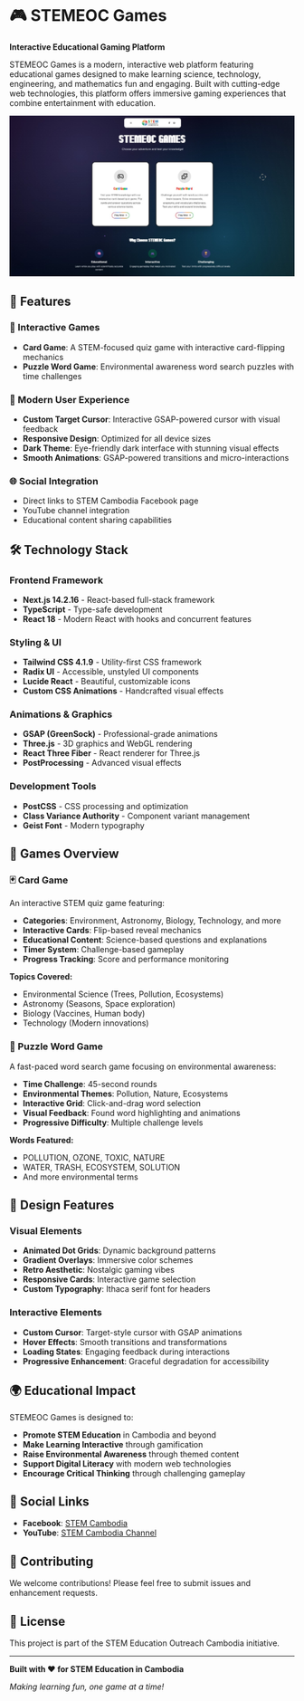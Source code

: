 # 🎮 STEMEOC Games

**Interactive Educational Gaming Platform**

STEMEOC Games is a modern, interactive web platform featuring educational games designed to make learning science, technology, engineering, and mathematics fun and engaging. Built with cutting-edge web technologies, this platform offers immersive gaming experiences that combine entertainment with education.

![STEMEOC Logo](public/banner.jpg)

## 🌟 Features

### 🎯 Interactive Games
- **Card Game**: A STEM-focused quiz game with interactive card-flipping mechanics
- **Puzzle Word Game**: Environmental awareness word search puzzles with time challenges

### 🎨 Modern User Experience
- **Custom Target Cursor**: Interactive GSAP-powered cursor with visual feedback
- **Responsive Design**: Optimized for all device sizes
- **Dark Theme**: Eye-friendly dark interface with stunning visual effects
- **Smooth Animations**: GSAP-powered transitions and micro-interactions

### 🌐 Social Integration
- Direct links to STEM Cambodia Facebook page
- YouTube channel integration
- Educational content sharing capabilities

## 🛠️ Technology Stack

### Frontend Framework
- **Next.js 14.2.16** - React-based full-stack framework
- **TypeScript** - Type-safe development
- **React 18** - Modern React with hooks and concurrent features

### Styling & UI
- **Tailwind CSS 4.1.9** - Utility-first CSS framework
- **Radix UI** - Accessible, unstyled UI components
- **Lucide React** - Beautiful, customizable icons
- **Custom CSS Animations** - Handcrafted visual effects

### Animations & Graphics
- **GSAP (GreenSock)** - Professional-grade animations
- **Three.js** - 3D graphics and WebGL rendering
- **React Three Fiber** - React renderer for Three.js
- **PostProcessing** - Advanced visual effects

### Development Tools
- **PostCSS** - CSS processing and optimization
- **Class Variance Authority** - Component variant management
- **Geist Font** - Modern typography

## 🎯 Games Overview

### 🃏 Card Game
An interactive STEM quiz game featuring:
- **Categories**: Environment, Astronomy, Biology, Technology, and more
- **Interactive Cards**: Flip-based reveal mechanics
- **Educational Content**: Science-based questions and explanations
- **Timer System**: Challenge-based gameplay
- **Progress Tracking**: Score and performance monitoring

**Topics Covered:**
- Environmental Science (Trees, Pollution, Ecosystems)
- Astronomy (Seasons, Space exploration)
- Biology (Vaccines, Human body)
- Technology (Modern innovations)

### 🧩 Puzzle Word Game
A fast-paced word search game focusing on environmental awareness:
- **Time Challenge**: 45-second rounds
- **Environmental Themes**: Pollution, Nature, Ecosystems
- **Interactive Grid**: Click-and-drag word selection
- **Visual Feedback**: Found word highlighting and animations
- **Progressive Difficulty**: Multiple challenge levels

**Words Featured:**
- POLLUTION, OZONE, TOXIC, NATURE
- WATER, TRASH, ECOSYSTEM, SOLUTION
- And more environmental terms

## 🎨 Design Features

### Visual Elements
- **Animated Dot Grids**: Dynamic background patterns
- **Gradient Overlays**: Immersive color schemes
- **Retro Aesthetic**: Nostalgic gaming vibes
- **Responsive Cards**: Interactive game selection
- **Custom Typography**: Ithaca serif font for headers

### Interactive Elements
- **Custom Cursor**: Target-style cursor with GSAP animations
- **Hover Effects**: Smooth transitions and transformations
- **Loading States**: Engaging feedback during interactions
- **Progressive Enhancement**: Graceful degradation for accessibility

## 🌍 Educational Impact

STEMEOC Games is designed to:
- **Promote STEM Education** in Cambodia and beyond
- **Make Learning Interactive** through gamification
- **Raise Environmental Awareness** through themed content
- **Support Digital Literacy** with modern web technologies
- **Encourage Critical Thinking** through challenging gameplay

## 🔗 Social Links

- **Facebook**: [STEM Cambodia](https://www.facebook.com/STEMCambodia)
- **YouTube**: [STEM Cambodia Channel](https://www.youtube.com/@StemCambodia)

## 🤝 Contributing

We welcome contributions! Please feel free to submit issues and enhancement requests.

## 📄 License

This project is part of the STEM Education Outreach Cambodia initiative.

---

**Built with ❤️ for STEM Education in Cambodia**

*Making learning fun, one game at a time!*
